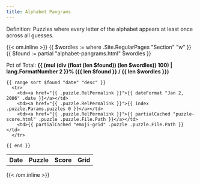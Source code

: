 ```yaml
---
title: Alphabet Pangrams
---
```


Definition: Puzzles where every letter of the alphabet appears at least once across all guesses.

{{< om.inline >}}
  {{ $wordles := where .Site.RegularPages "Section" "w" }}
  {{ $found := partial "alphabet-pangrams.html" $wordles }}
  <p>Pct of Total: <strong>{{ (mul (div (float (len $found)) (len $wordles)) 100)  | lang.FormatNumber 2 }}% ({{ len $found }} / {{ len $wordles }})</strong></p>
  <table>
    <tr>
      <th>Date</th>
      <th>Puzzle</th>
      <th>Score</th>
      <th>Grid</th>
    </tr>

    {{ range sort $found "date" "desc" }}
      <tr>
        <td><a href="{{ .puzzle.RelPermalink }}">{{ dateFormat "Jan 2, 2006" .date }}</a></td>
        <td><a href="{{ .puzzle.RelPermalink }}">{{ index .puzzle.Params.puzzles 0 }}</a></td>
        <td><a href="{{ .puzzle.RelPermalink }}">{{ partialCached "puzzle-score.html" .puzzle .puzzle.File.Path }}</a></td>
        <td>{{ partialCached "emoji-grid" .puzzle .puzzle.File.Path }}</td>
      </tr>

    {{ end }}
  </table>
{{< /om.inline >}}
